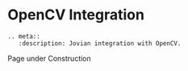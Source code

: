 # OpenCV Integration

```eval_rst
.. meta::
   :description: Jovian integration with OpenCV.
```

Page under Construction
